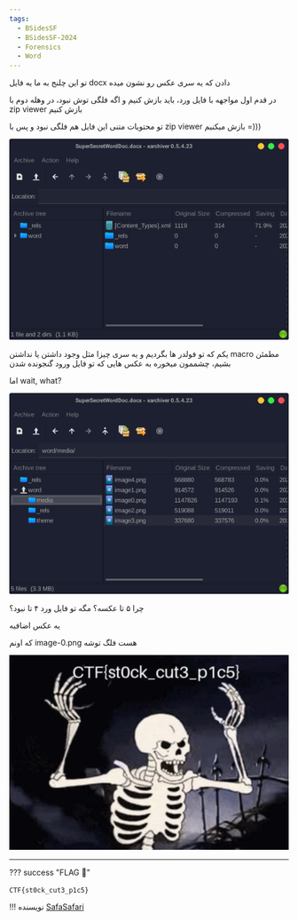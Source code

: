 ```yaml
---
tags:
  - BSidesSF
  - BSidesSF-2024
  - Forensics
  - Word
---
```


تو این چلنج به ما یه فایل docx دادن که یه سری عکس رو نشون میده

در قدم اول مواجهه با فایل ورد، باید بازش کنیم و اگه فلگی توش نبود، در وهله دوم با zip viewer بازش کنیم

تو محتویات متنی این فایل هم فلگی نبود و پس با zip viewer بازش میکنیم =)))

![doctor-1](doctor-1.png)

یکم که تو فولدر ها بگردیم و یه سری چیزا مثل وجود داشتن یا نداشتن macro مطمئن بشیم، چشممون میخوره به عکس هایی که تو فایل ورود گنجونده شدن

اما wait, what?

![doctor-2](doctor-2.png)

چرا ۵ تا عکسه؟
مگه تو فایل ورد ۴ تا نبود؟

یه عکس اضافیه

که اونم image-0.png هست فلگ توشه

![doctor-3](doctor-3.png)


---
??? success "FLAG :triangular_flag_on_post:"
    <div dir="ltr">`CTF{st0ck_cut3_p1c5}`</div>


!!! نویسنده
    [SafaSafari](https://twitter.com/SafaSafari3)


